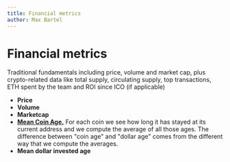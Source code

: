 ```yaml
---
title: Financial metrics
author: Max Bartel
---
```


# Financial metrics

Traditional fundamentals including price, volume and market cap, plus crypto-related data like total supply, circulating supply, top transactions, ETH spent by the team and ROI since ICO (if applicable)

- **Price**
- **Volume**
- **Marketcap**
- [**Mean Coin Age.**](/metrics/financial/mean-coin-age) For each coin we see how long it has stayed at its current address and we compute the average of all those ages. The difference between "coin age" and "dollar age" comes from the different way that we compute the averages.
- **Mean dollar invested age**
